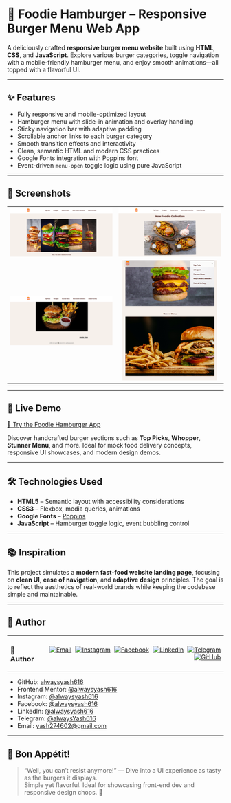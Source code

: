 # 🍔 Foodie Hamburger – Responsive Burger Menu Web App

A deliciously crafted **responsive burger menu website** built using **HTML**, **CSS**, and **JavaScript**. Explore various burger categories, toggle navigation with a mobile-friendly hamburger menu, and enjoy smooth animations—all topped with a flavorful UI.

---

## ✨ Features

- Fully responsive and mobile-optimized layout  
- Hamburger menu with slide-in animation and overlay handling  
- Sticky navigation bar with adaptive padding  
- Scrollable anchor links to each burger category  
- Smooth transition effects and interactivity  
- Clean, semantic HTML and modern CSS practices  
- Google Fonts integration with Poppins font  
- Event-driven `menu-open` toggle logic using pure JavaScript  

---

## 📸 Screenshots

<table>
  <tr>
    <td align="center">
      <img src="./preview/screenshot-1.png" width="400px" alt="Desktop View with Hero Section" />
    </td>
    <td align="center">
      <img src="./preview/screenshot-2.png" width="400px" alt="Top Picks Section" />
    </td>
  </tr>
  <tr>
    <td align="center">
      <img src="./preview/screenshot-3.png" width="400px" alt="Hamburger Navigation" />
    </td>
    <td align="center">
      <img src="./preview/screenshot-4.png" width="220px" alt="Mobile Portrait View" />
    </td>
  </tr>
</table>

---

## 🔗 Live Demo

[🚀 Try the Foodie Hamburger App](https://your-live-demo-link.com)

Discover handcrafted burger sections such as **Top Picks**, **Whopper**, **Stunner Menu**, and more. Ideal for mock food delivery concepts, responsive UI showcases, and modern design demos.

---

## 🛠️ Technologies Used

- **HTML5** – Semantic layout with accessibility considerations  
- **CSS3** – Flexbox, media queries, animations  
- **Google Fonts** – [Poppins](https://fonts.google.com/specimen/Poppins)  
- **JavaScript** – Hamburger toggle logic, event bubbling control  

---

## 📚 Inspiration

This project simulates a **modern fast-food website landing page**, focusing on **clean UI**, **ease of navigation**, and **adaptive design** principles. The goal is to reflect the aesthetics of real-world brands while keeping the codebase simple and maintainable.

---

## 👤 Author

<table width="100%">
  <tr>
    <td align="left">
      <h3>👤 Author</h3>
    </td>
    <td align="right">
      <a href="mailto:yash274602@gmail.com"><img src="https://cdn-icons-png.flaticon.com/512/7286/7286142.png" width="30px" alt="Email" style="margin-left:5px"/></a>
      <a href="https://www.instagram.com/alwaysyash616"><img src="https://cdn-icons-png.flaticon.com/256/3670/3670125.png" width="30px" alt="Instagram" style="margin-left:5px"/></a>
      <a href="https://www.facebook.com/alwaysyash616"><img src="https://cdn-icons-png.flaticon.com/256/733/733547.png" width="30px" alt="Facebook" style="margin-left:5px"/></a>
      <a href="https://www.linkedin.com/in/alwaysyash616"><img src="https://cdn-icons-png.flaticon.com/512/2504/2504923.png" width="30px" alt="LinkedIn" style="margin-left:5px"/></a>
      <a href="https://t.me/alwaysYash616"><img src="https://cdn-icons-png.flaticon.com/512/2111/2111646.png" width="30px" alt="Telegram" style="margin-left:5px"/></a>
      <a href="https://github.com/alwaysyash616"><img src="https://cdn-icons-png.flaticon.com/512/25/25657.png" width="30px" alt="GitHub" style="margin-left:5px"/></a>
    </td>
  </tr>
</table>

- GitHub: [alwaysyash616](https://github.com/alwaysyash616)  
- Frontend Mentor: [@alwaysyash616](https://www.frontendmentor.io/profile/alwaysyash616)  
- Instagram: [@alwaysyash616](https://www.instagram.com/alwaysyash616)  
- Facebook: [@alwaysyash616](https://www.facebook.com/alwaysyash616)  
- LinkedIn: [@alwaysyash616](https://www.linkedin.com/in/alwaysyash616)  
- Telegram: [@alwaysYash616](https://t.me/alwaysYash616)  
- Email: yash274602@gmail.com  

---

## 🙌 Bon Appétit!

> “Well, you can’t resist anymore!” — Dive into a UI experience as tasty as the burgers it displays.  
Simple yet flavorful. Ideal for showcasing front-end dev and responsive design chops. 🍟
